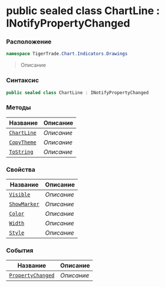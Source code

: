 
# public sealed class ChartLine : INotifyPropertyChanged
### Расположение
```csharp
namespace TigerTrade.Chart.Indicators.Drawings
```



> Описание

### Синтаксис
```csharp
public sealed class ChartLine : INotifyPropertyChanged
```


### Методы
| Название | Описание |
| --- | --- |
| [`ChartLine`](./ChartLine.cs/Методы/ChartLine.md) | *Описание* |
| [`CopyTheme`](./ChartLine.cs/Методы/CopyTheme.md) | *Описание* |
| [`ToString`](./ChartLine.cs/Методы/ToString.md) | *Описание* |

### Свойства
| Название | Описание |
| --- | --- |
| [`Visible`](./ChartLine.cs/Свойства/Visible.md) | *Описание* |
| [`ShowMarker`](./ChartLine.cs/Свойства/ShowMarker.md) | *Описание* |
| [`Color`](./ChartLine.cs/Свойства/Color.md) | *Описание* |
| [`Width`](./ChartLine.cs/Свойства/Width.md) | *Описание* |
| [`Style`](./ChartLine.cs/Свойства/Style.md) | *Описание* |

### События
| Название | Описание |
| --- | --- |
| [`PropertyChanged`](./ChartLine.cs/События/PropertyChanged.md) | *Описание* |



